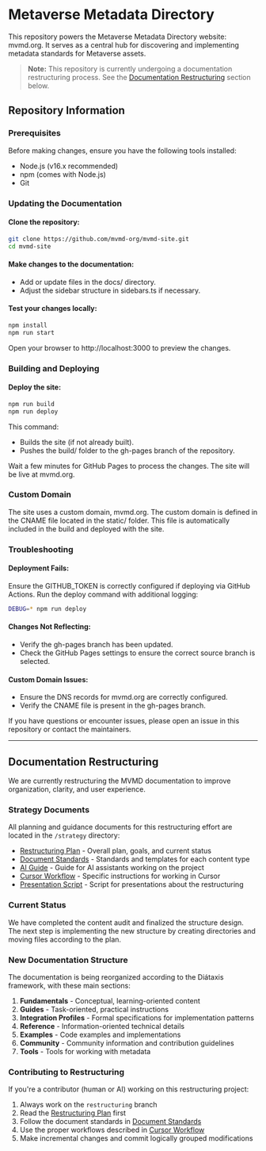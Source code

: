 # Metaverse Metadata Directory

This repository powers the Metaverse Metadata Directory website: mvmd.org. It serves as a central hub for discovering and implementing metadata standards for Metaverse assets.

> **Note:** This repository is currently undergoing a documentation restructuring process. See the [Documentation Restructuring](#documentation-restructuring) section below.

## Repository Information

### Prerequisites

Before making changes, ensure you have the following tools installed:

- Node.js (v16.x recommended)
- npm (comes with Node.js)
- Git

### Updating the Documentation

#### Clone the repository:

```bash
git clone https://github.com/mvmd-org/mvmd-site.git
cd mvmd-site
```

#### Make changes to the documentation:

- Add or update files in the docs/ directory.
- Adjust the sidebar structure in sidebars.ts if necessary.

#### Test your changes locally:

```bash
npm install
npm run start
```

Open your browser to http://localhost:3000 to preview the changes.

### Building and Deploying

#### Deploy the site:
```bash
npm run build
npm run deploy
```

This command:
- Builds the site (if not already built).
- Pushes the build/ folder to the gh-pages branch of the repository.

Wait a few minutes for GitHub Pages to process the changes. The site will be live at mvmd.org.

### Custom Domain

The site uses a custom domain, mvmd.org. The custom domain is defined in the CNAME file located in the static/ folder. This file is automatically included in the build and deployed with the site.

### Troubleshooting

#### Deployment Fails:
Ensure the GITHUB_TOKEN is correctly configured if deploying via GitHub Actions.
Run the deploy command with additional logging:

```bash
DEBUG=* npm run deploy
```

#### Changes Not Reflecting:
- Verify the gh-pages branch has been updated.
- Check the GitHub Pages settings to ensure the correct source branch is selected.

#### Custom Domain Issues:
- Ensure the DNS records for mvmd.org are correctly configured.
- Verify the CNAME file is present in the gh-pages branch.

If you have questions or encounter issues, please open an issue in this repository or contact the maintainers.

---

## Documentation Restructuring

We are currently restructuring the MVMD documentation to improve organization, clarity, and user experience.

### Strategy Documents

All planning and guidance documents for this restructuring effort are located in the `/strategy` directory:

- [Restructuring Plan](./strategy/RESTRUCTURING_PLAN.md) - Overall plan, goals, and current status
- [Document Standards](./strategy/DOCUMENT_STANDARDS.md) - Standards and templates for each content type
- [AI Guide](./strategy/AI_GUIDE.md) - Guide for AI assistants working on the project
- [Cursor Workflow](./strategy/CURSOR_WORKFLOW.md) - Specific instructions for working in Cursor
- [Presentation Script](./strategy/presentation-script.md) - Script for presentations about the restructuring

### Current Status

We have completed the content audit and finalized the structure design. The next step is implementing the new structure by creating directories and moving files according to the plan.

### New Documentation Structure

The documentation is being reorganized according to the Diátaxis framework, with these main sections:

1. **Fundamentals** - Conceptual, learning-oriented content
2. **Guides** - Task-oriented, practical instructions
3. **Integration Profiles** - Formal specifications for implementation patterns
4. **Reference** - Information-oriented technical details
5. **Examples** - Code examples and implementations
6. **Community** - Community information and contribution guidelines
7. **Tools** - Tools for working with metadata

### Contributing to Restructuring

If you're a contributor (human or AI) working on this restructuring project:

1. Always work on the `restructuring` branch
2. Read the [Restructuring Plan](./strategy/RESTRUCTURING_PLAN.md) first
3. Follow the document standards in [Document Standards](./strategy/DOCUMENT_STANDARDS.md)
4. Use the proper workflows described in [Cursor Workflow](./strategy/CURSOR_WORKFLOW.md)
5. Make incremental changes and commit logically grouped modifications
